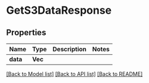 # GetS3DataResponse

## Properties

Name | Type | Description | Notes
------------ | ------------- | ------------- | -------------
**data** | **Vec<i32>** |  | 

[[Back to Model list]](../README.md#documentation-for-models) [[Back to API list]](../README.md#documentation-for-api-endpoints) [[Back to README]](../README.md)



